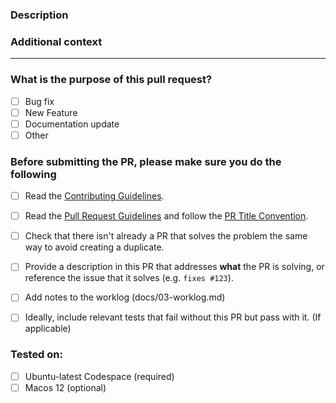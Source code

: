 <!-- Thank you for contributing! -->

### Description

<!-- Please insert your description here and provide especially info about the "what" this PR is solving
eg. This pr ... does what?
-->


### Additional context

<!-- e.g. is there anything you'd like reviewers to focus on? -->

---

### What is the purpose of this pull request? <!-- (put an "X" next to an item) -->

- [ ] Bug fix
- [ ] New Feature
- [ ] Documentation update
- [ ] Other

### Before submitting the PR, please make sure you do the following

- [ ] Read the [Contributing Guidelines](https://github.com/vitejs/vite/blob/main/CONTRIBUTING.md).
- [ ] Read the [Pull Request Guidelines](https://github.com/vitejs/vite/blob/main/CONTRIBUTING.md#pull-request-guidelines) and follow the [PR Title Convention](https://github.com/vitejs/vite/blob/main/.github/commit-convention.md).
- [ ] Check that there isn't already a PR that solves the problem the same way to avoid creating a duplicate.
- [ ] Provide a description in this PR that addresses **what** the PR is solving, or reference the issue that it solves (e.g. `fixes #123`).
- [ ] Add notes to the worklog (docs/03-worklog.md)
- [ ] Ideally, include relevant tests that fail without this PR but pass with it. (If applicable)



### Tested on:
- [ ] Ubuntu-latest Codespace (required)
- [ ] Macos 12 (optional)
